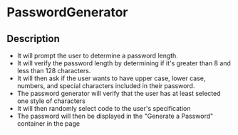 # PasswordGenerator

## Description
- It will prompt the user to determine a password length.
- It will verify the password length by determining if it's greater than 8 and less than 128 characters.
- It will then ask if the user wants to have upper case, lower case, numbers, and special characters included in their password.
- The password generator will verify that the user has at least selected one style of characters
- It will then randomly select code to the user's specification
- The password will then be displayed in the "Generate a Password" container in the page